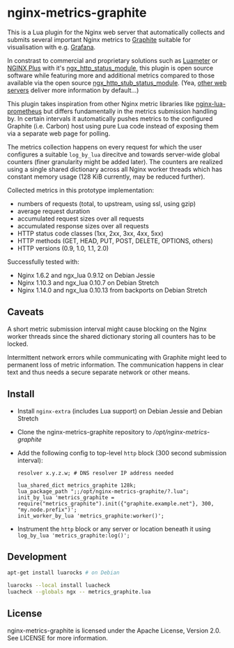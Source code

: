 # nginx-metrics-graphite

This is a Lua plugin for the Nginx web server that automatically collects and submits several important Nginx metrics to [Graphite](https://graphiteapp.org/) suitable for visualisation with e.g. [Grafana](http://grafana.org/).

In constrast to commercial and proprietary solutions such as  [Luameter](https://luameter.com/) or [NGINX Plus](https://www.nginx.com/products/) with it's [ngx_http_status_module](http://nginx.org/en/docs/http/ngx_http_status_module.html), this plugin is open source software while featuring more and additional metrics compared to those available via the open source  [ngx_http_stub_status_module](http://nginx.org/en/docs/http/ngx_http_stub_status_module.html). (Yea, [other web servers](https://redmine.lighttpd.net/projects/1/wiki/Docs_ModStatus) deliver more information by default...)

This plugin takes inspiration from other Nginx metric libraries like [nginx-lua-prometheus](https://github.com/knyar/nginx-lua-prometheus) but differs fundamentally in the metrics submission handling by. In certain intervals it automatically pushes metrics to the configured Graphite (i.e. Carbon) host using pure Lua code instead of exposing them via a separate web page for polling.

The metrics collection happens on every request for which the user configures a suitable `log_by_lua` direcitve and towards server-wide global counters (finer granularity might be added later). The counters are realized using a single shared dictionary across all Nginx worker threads which has constant memory usage (128 KiB currently, may be reduced further).

Collected metrics in this prototype implementation:

* numbers of requests (total, to upstream, using ssl, using gzip)
* average request duration
* accumulated request sizes over all requests
* accumulated response sizes over all requests
* HTTP status code classes (1xx, 2xx, 3xx, 4xx, 5xx)
* HTTP methods (GET, HEAD, PUT, POST, DELETE, OPTIONS, others)
* HTTP versions (0.9, 1.0, 1.1, 2.0)

Successfully tested with:

* Nginx 1.6.2 and ngx_lua 0.9.12 on Debian Jessie
* Nginx 1.10.3 and ngx_lua 0.10.7 on Debian Stretch
* Nginx 1.14.0 and ngx_lua 0.10.13 from backports on Debian Stretch

## Caveats

A short metric submission interval might cause blocking on the Nginx worker threads since the shared dictionary storing all counters has to be locked.

Intermittent network errors while communicating with Graphite might leed to permanent loss of metric information. The communication happens in clear text and thus needs a secure separate network or other means.

## Install

* Install `nginx-extra` (includes Lua support) on Debian Jessie and Debian Stretch
* Clone the nginx-metrics-graphite repository to */opt/nginx-metrics-graphite*
* Add the following config to top-level `http` block (300 second submission interval):

    ```nginx
    resolver x.y.z.w; # DNS resolver IP address needed

    lua_shared_dict metrics_graphite 128k;
    lua_package_path ";;/opt/nginx-metrics-graphite/?.lua";
    init_by_lua 'metrics_graphite = require("metrics_graphite").init({"graphite.example.net"}, 300, "my.node.prefix")';
    init_worker_by_lua 'metrics_graphite:worker()';
    ```

* Instrument the `http` block or any server or location beneath it using `log_by_lua 'metrics_graphite:log()';`

## Development

```sh
apt-get install luarocks # on Debian

luarocks --local install luacheck
luacheck --globals ngx -- metrics_graphite.lua
```

## License

nginx-metrics-graphite is licensed under the Apache License, Version 2.0. See LICENSE for more information.

